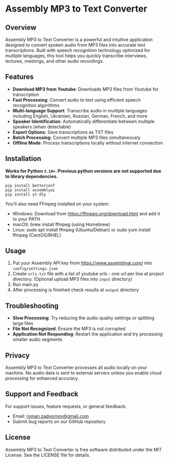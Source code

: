 # Assembly MP3 to Text Converter

## Overview
Assembly MP3 to Text Converter is a powerful and intuitive application designed to convert spoken audio from MP3 files into accurate text transcriptions. Built with speech recognition technology optimized for multiple languages, this tool helps you quickly transcribe interviews, lectures, meetings, and other audio recordings.

## Features
- **Download MP3 from Youtube**: Downloads MP3 files from Youtube for transcription
- **Fast Processing**: Convert audio to text using efficient speech recognition algorithms
- **Multi-language Support**: Transcribe audio in multiple languages including English, Ukrainian, Russian, German, French, and more
- **Speaker Identification**: Automatically differentiate between multiple speakers (when detectable)
- **Export Options**: Save transcriptions as TXT files
- **Batch Processing**: Convert multiple MP3 files simultaneously
- **Offline Mode**: Process transcriptions locally without internet connection

## Installation
**Works for Python `3.10+`. Previous python versions are not supported due to library dependencies.**
```
pip install betterconf
pip install assemblyai
pip install yt-dlp
```

You'll also need FFmpeg installed on your system:

- Windows: Download from https://ffmpeg.org/download.html and add it to your PATH
- macOS: brew install ffmpeg (using Homebrew)
- Linux: sudo apt install ffmpeg (Ubuntu/Debian) or sudo yum install ffmpeg (CentOS/RHEL)

## Usage
1. Put your Assembly API key from https://www.assemblyai.com/ into `config/settings.json`
2. Create `urls.txt` file with a list of youtube urls - one url per line at project directory. (Optional upload MP3 files into `input` directory)
3. Run main.py
4. After processing is finished check results at `output` directory 

## Troubleshooting
- **Slow Processing**: Try reducing the audio quality settings or splitting large files
- **File Not Recognized**: Ensure the MP3 is not corrupted
- **Application Not Responding**: Restart the application and try processing smaller audio segments

## Privacy
Assembly MP3 to Text Converter processes all audio locally on your machine. No audio data is sent to external servers unless you enable cloud processing for enhanced accuracy.

## Support and Feedback
For support issues, feature requests, or general feedback:

- Email: roman.zadvornov@gmail.com
- Submit bug reports on our GitHub repository

## License
Assembly MP3 to Text Converter is free software distributed under the MIT License. See the LICENSE file for details.
